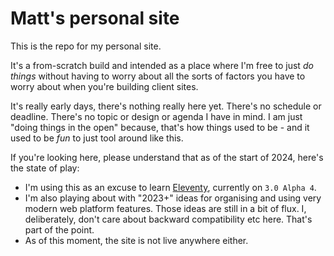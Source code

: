 # Matt's personal site

This is the repo for my personal site.

It's a from-scratch build and intended as a place where I'm free to just *do things* without having to worry about all the sorts of factors you have to worry about when you're building client sites.

It's really early days, there's nothing really here yet. There's no schedule or deadline. There's no topic or design or agenda I have in mind. I am just "doing things in the open" because, that's how things used to be - and it used to be *fun* to just tool around like this.

If you're looking here, please understand that as of the start of 2024, here's the state of play:

- I'm using this as an excuse to learn [Eleventy](https://11ty.dev), currently on `3.0 Alpha 4`.
- I'm also playing about with "2023+" ideas for organising and using very modern web platform features. Those ideas are still in a bit of flux. I, deliberately, don't care about backward compatibility etc here. That's part of the point.
- As of this moment, the site is not live anywhere either.
